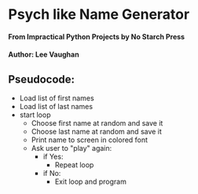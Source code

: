 # Psych like Name Generator

#### From Impractical Python Projects by No Starch Press

#### Author: Lee Vaughan

## Pseudocode:

- Load list of first names
- Load list of last names
- start loop
  - Choose first name at random and save it
  - Choose last name at random and save it
  - Print name to screen in colored font
  - Ask user to "play" again:
    - if Yes:
      - Repeat loop
    - if No:
      - Exit loop and program
